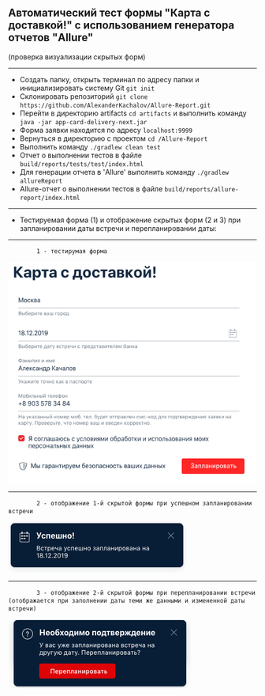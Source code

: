 
## Автоматический тест формы "Карта с доставкой!" с использованием генератора отчетов "Allure"
(проверка визуализации скрытых форм)
___

* Создать папку, открыть терминал по адресу папки и инициализировать систему Git `git init`
* Склонировать репозиторий `git clone https://github.com/AlexanderKachalov/Allure-Report.git`
* Перейти в директорию artifacts `cd artifacts` и выполнить команду `java -jar app-card-delivery-next.jar`
* Форма заявки находится по адресу `localhost:9999`
* Вернуться в директорию с проектом `cd /Allure-Report`
* Выполнить команду `./gradlew clean test`
* Отчет о выполнении тестов в файле `build/reports/tests/test/index.html`
* Для генерации отчета в 'Allure' выполнить команду `./gradlew allureReport`
* Allure-отчет о выполнении тестов в файле `build/reports/allure-report/index.html`
___
* Тестируемая форма (1) и отображение скрытых форм (2 и 3) при запланировании даты встречи и перепланировании даты:
---
            1 - тестирумая форма
![](pictures/order.png)

---
            2 - отображение 1-й скрытой формы при успешном запланировании встречи
![](pictures/success.png)

---
            3 - отображение 2-й скрытой формы при перепланировании встречи (отображается при заполнении даты теми же данными и измененной даты встречи)
![](pictures/replan.png)